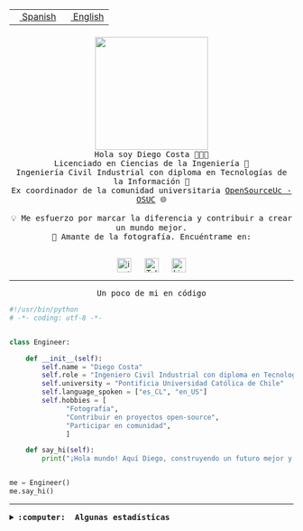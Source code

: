 <table border="0"  align="right">
 <tr><td><a href="README.md"><img src="https://upload.wikimedia.org/wikipedia/commons/thumb/8/89/Bandera_de_Espa%C3%B1a.svg/1200px-Bandera_de_Espa%C3%B1a.svg.png" height="10"> Spanish</a></td>
 <td><a href="README.en.md"><img src="https://upload.wikimedia.org/wikipedia/commons/a/a4/Flag_of_the_United_States.svg" height="10"> English</a></td></tr>
</table><br><br><br>

<p align="center">
  <img src="https://github.com/diegocostares/diegocostares/blob/main/Images/aaa2.gif?raw=true" height="200px" weight="200px">
  <br><samp>
    Hola soy Diego Costa 👨🏻‍💻<br>
    Licenciado en Ciencias de la Ingeniería 🤖<br>
    Ingeniería Civil Industrial con diploma en Tecnologías de la Información 🧠<br>
    Ex coordinador de la comunidad universitaria <a href="https://github.com/open-source-uc">OpenSourceUc - OSUC</a> 🌐<br>
  <br>
    💡 Me esfuerzo por marcar la diferencia y contribuir a crear un mundo mejor.<br>
    📸 Amante de la fotografía. Encuéntrame en: <br>
  <br></samp>
</p>

<p align="center">
   <a href="https://instagram.com/diegocosta_no" target="blank">
      <img align="center" src="https://cdn.jsdelivr.net/npm/simple-icons@3.0.1/icons/instagram.svg" alt="instagram" height="25px" width="25px" />
      &#8203;
   </a>
   &nbsp; &nbsp; &nbsp;
   <a href="https://t.me/diegocosta_no" target="blank">
      <img align="center" alt="Telegram" width="25px" src="https://icons-for-free.com/iconfiles/png/512/Telegram-1324888767380505522.png" />
      &#8203;
   </a>
   &nbsp; &nbsp; &nbsp;
   <a href="https://www.linkedin.com/in/diegocostar/" target="blank">
      <img align="center" alt="LinkedIn" width="25px" src="https://img.icons8.com/metro/452/linkedin.png" />
      &#8203;
   </a>
</p>

---

<p align="center"><front size="25"><samp>Un poco de mi en código</samp></front></p>

```python
#!/usr/bin/python
# -*- coding: utf-8 -*-


class Engineer:

    def __init__(self):
        self.name = "Diego Costa"
        self.role = "Ingeniero Civil Industrial con diploma en Tecnologías de la Información"
        self.university = "Pontificia Universidad Católica de Chile"
        self.language_spoken = ["es_CL", "en_US"]
        self.hobbies = [
              "Fotografía",
              "Contribuir en proyectos open-source",
              "Participar en comunidad",
              ]

    def say_hi(self):
        print("¡Hola mundo! Aquí Diego, construyendo un futuro mejor y cambiando el mundo.")


me = Engineer()
me.say_hi()
```

---

<details>
  <summary><b><samp>:computer: &nbsp;Algunas estadísticas</samp></b></summary>
  <br/></p>

<!--START_SECTION:waka-->
![Code Time](http://img.shields.io/badge/Code%20Time-1%2C954%20hrs%2058%20mins-blue)

📅 **Soy más productivo los Miércoles** 

```text
Lunes                    15872 commits       █░░░░░░░░░░░░░░░░░░░░░░░░   05.75 % 
Martes                   11984 commits       █░░░░░░░░░░░░░░░░░░░░░░░░   04.34 % 
Miércoles                85711 commits       ████████░░░░░░░░░░░░░░░░░   31.03 % 
Jueves                   75946 commits       ███████░░░░░░░░░░░░░░░░░░   27.50 % 
Viernes                  79079 commits       ███████░░░░░░░░░░░░░░░░░░   28.63 % 
Sábado                   7195 commits        █░░░░░░░░░░░░░░░░░░░░░░░░   02.61 % 
Domingo                  395 commits         ░░░░░░░░░░░░░░░░░░░░░░░░░   00.14 % 
```


📊 **Esta semana me dediqué a** 

```text
🐱‍💻 Proyectos: 
buk-webapp               22 hrs 38 mins      ███████████████░░░░░░░░░░   59.21 % 
FrostAway                6 hrs 22 mins       ████░░░░░░░░░░░░░░░░░░░░░   16.65 % 
BetpracticeSpider        6 hrs 4 mins        ████░░░░░░░░░░░░░░░░░░░░░   15.90 % 
seminario_ia             3 hrs 8 mins        ██░░░░░░░░░░░░░░░░░░░░░░░   08.23 % 
FrostGuard               0 secs              ░░░░░░░░░░░░░░░░░░░░░░░░░   00.02 % 
```


 Last Updated on 26/10/2024 21:59:59 UTC
<!--END_SECTION:waka-->

<p align="center"> <img src="https://github-readme-stats.vercel.app/api?username=diegocostares&show_icons=true&theme=ayu-mirage" alt="abhisheknaiidu" /></p>

</details>
